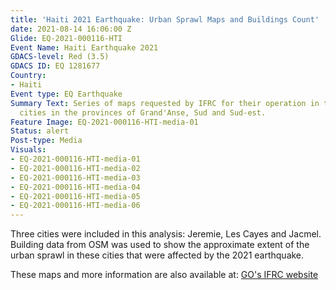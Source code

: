 ```yaml
---
title: 'Haiti 2021 Earthquake: Urban Sprawl Maps and Buildings Count'
date: 2021-08-14 16:06:00 Z
Glide: EQ-2021-000116-HTI
Event Name: Haiti Earthquake 2021
GDACS-level: Red (3.5)
GDACS ID: EQ 1281677
Country:
- Haiti
Event type: EQ Earthquake
Summary Text: Series of maps requested by IFRC for their operation in three Haitian
  cities in the provinces of Grand'Anse, Sud and Sud-est.
Feature Image: EQ-2021-000116-HTI-media-01
Status: alert
Post-type: Media
Visuals:
- EQ-2021-000116-HTI-media-01
- EQ-2021-000116-HTI-media-02
- EQ-2021-000116-HTI-media-03
- EQ-2021-000116-HTI-media-04
- EQ-2021-000116-HTI-media-05
- EQ-2021-000116-HTI-media-06
---
```


Three cities were included in this analysis: Jeremie, Les Cayes and Jacmel. 
Building data from OSM was used to show the approximate extent of the urban sprawl in these cities that were affected by the 2021 earthquake.

These maps and more information are also available at: <a href="https://go.ifrc.org/emergencies/5499#reports"> GO's IFRC website </a>